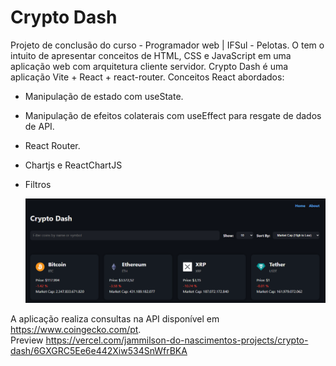 # Crypto Dash

Projeto de conclusão do curso - Programador web | IFSul - Pelotas.
O tem o intuito de apresentar conceitos de HTML, CSS e JavaScript em uma aplicação web com arquitetura cliente servidor.
Crypto Dash é uma aplicação Vite + React + react-router.
Conceitos React abordados:
- Manipulação de estado com useState.
- Manipulação de efeitos colaterais com useEffect para resgate de dados de API.
- React Router.
- Chartjs e ReactChartJS
- Filtros

  ![image](https://github.com/kkcortez-nscmnt/crypto-dash/blob/cbd113e756643eacbc666f09ebe9410cc5b10fa5/image.png)
  
A aplicação realiza consultas na API disponível em  https://www.coingecko.com/pt. <br>
Preview https://vercel.com/jammilson-do-nascimentos-projects/crypto-dash/6GXGRC5Ee6e442Xiw534SnWfrBKA

